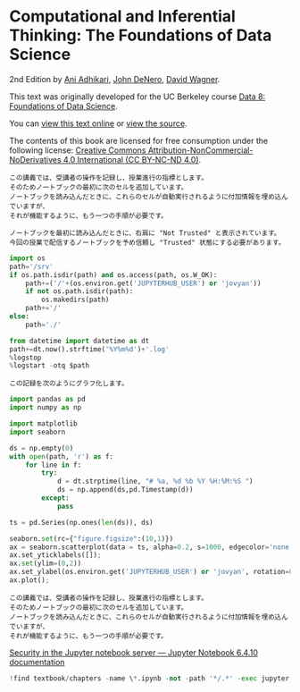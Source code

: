 # Computational and Inferential Thinking: The Foundations of Data Science

2nd Edition by [Ani Adhikari](http://statistics.berkeley.edu/people/ani-adhikari), [John DeNero](http://denero.org), [David Wagner](https://www.cs.berkeley.edu/~daw/).

This text was originally developed for the UC Berkeley course [Data 8: Foundations of Data Science][data8].

You can [view this text online][ghpages] or [view the source][source].

[data8]: http://data8.org/
[ghpages]: https://inferentialthinking.com
[source]: https://github.com/data-8/textbook

The contents of this book are licensed for free consumption under the following license:
[Creative Commons Attribution-NonCommercial-NoDerivatives 4.0 International (CC BY-NC-ND 4.0)](https://creativecommons.org/licenses/by-nc-nd/4.0/).


```{attention}
この講義では、受講者の操作を記録し、授業進行の指標とします。
そのためノートブックの最初に次のセルを追加しています。
ノートブックを読み込んだときに、これらのセルが自動実行されるように付加情報を埋め込んでいますが、
それが機能するように、もう一つの手順が必要です。

ノートブックを最初に読み込んだときに、右肩に "Not Trusted" と表示されています。
今回の授業で配信するノートブックを予め信頼し "Trusted" 状態にする必要があります。
```

```python
import os
path='/srv'
if os.path.isdir(path) and os.access(path, os.W_OK):
    path+=('/'+(os.environ.get('JUPYTERHUB_USER') or 'jovyan'))
    if not os.path.isdir(path):
        os.makedirs(path)
    path+='/'
else:
    path='./'

from datetime import datetime as dt
path+=dt.now().strftime('%Y%m%d')+'.log'
%logstop
%logstart -otq $path 
```

```{attention}
この記録を次のようにグラフ化します。
```

```python
import pandas as pd
import numpy as np

import matplotlib
import seaborn

ds = np.empty(0)
with open(path, 'r') as f:
    for line in f:
        try:
            d = dt.strptime(line, "# %a, %d %b %Y %H:%M:%S ")
            ds = np.append(ds,pd.Timestamp(d))
        except:
            pass

ts = pd.Series(np.ones(len(ds)), ds)
```

```python
seaborn.set(rc={"figure.figsize":(10,1)})
ax = seaborn.scatterplot(data = ts, alpha=0.2, s=1000, edgecolor='none')
ax.set_yticklabels([]);
ax.set(ylim=(0,2))
ax.set_ylabel(os.environ.get('JUPYTERHUB_USER') or 'jovyan', rotation=0, ha="right", va="center")
ax.plot();
```

```{attention}
この講義では、受講者の操作を記録し、授業進行の指標とします。
そのためノートブックの最初に次のセルを追加しています。
ノートブックを読み込んだときに、これらのセルが自動実行されるように付加情報を埋め込んでいますが、
それが機能するように、もう一つの手順が必要です。
```


[Security in the Jupyter notebook server — Jupyter Notebook 6.4.10 documentation](https://jupyter-notebook.readthedocs.io/en/stable/security.html#security-in-notebook-documents)

```python
!find textbook/chapters -name \*.ipynb -not -path '*/.*' -exec jupyter trust {} \;
```

```python

```
